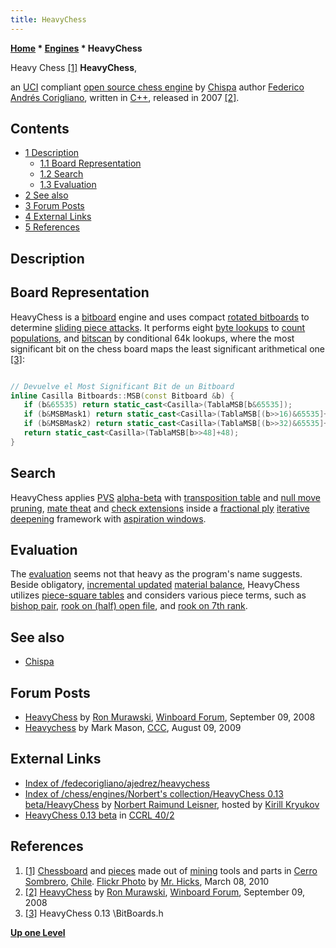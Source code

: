 ```yaml
---
title: HeavyChess
---
```

**[Home](Home "Home") * [Engines](Engines "Engines") * HeavyChess**

[](https://www.flickr.com/photos/teosaurio/4531534307/in/photostream/) Heavy Chess <a id="cite-note-1" href="#cite-ref-1">[1]</a>
**HeavyChess**,

an [UCI](UCI "UCI") compliant [open source chess engine](Category:Open_Source "Category:Open Source") by [Chispa](Chispa "Chispa") author [Federico Andrés Corigliano](Federico_Andr%C3%A9s_Corigliano "Federico Andrés Corigliano"), written in [C++](Cpp "Cpp"), released in 2007 <a id="cite-note-2" href="#cite-ref-2">[2]</a>.

## Contents

- [1 Description](#description)
  - [1.1 Board Representation](#board-representation)
  - [1.2 Search](#search)
  - [1.3 Evaluation](#evaluation)
- [2 See also](#see-also)
- [3 Forum Posts](#forum-posts)
- [4 External Links](#external-links)
- [5 References](#references)

## Description

## Board Representation

HeavyChess is a [bitboard](Bitboards "Bitboards") engine and uses compact [rotated bitboards](Rotated_Bitboards "Rotated Bitboards") to determine [sliding piece attacks](Sliding_Piece_Attacks "Sliding Piece Attacks"). It performs eight [byte lookups](Population_Count#Lookup "Population Count") to [count populations](Population_Count "Population Count"), and [bitscan](BitScan "BitScan") by conditional 64k lookups, where the most significant bit on the chess board maps the least significant arithmetical one <a id="cite-note-3" href="#cite-ref-3">[3]</a>:

```C++

// Devuelve el Most Significant Bit de un Bitboard
inline Casilla Bitboards::MSB(const Bitboard &b) {
   if (b&65535) return static_cast<Casilla>(TablaMSB[b&65535]);
   if (b&MSBMask1) return static_cast<Casilla>(TablaMSB[(b>>16)&65535]+16);
   if (b&MSBMask2) return static_cast<Casilla>(TablaMSB[(b>>32)&65535]+32);
   return static_cast<Casilla>(TablaMSB[b>>48]+48);
}

```

## Search

HeavyChess applies [PVS](Principal_Variation_Search "Principal Variation Search") [alpha-beta](Alpha-Beta "Alpha-Beta") with [transposition table](Transposition_Table "Transposition Table") and [null move pruning](Null_Move_Pruning "Null Move Pruning"), [mate theat](Mate_Threat_Extensions "Mate Threat Extensions") and [check extensions](Check_Extensions "Check Extensions") inside a [fractional ply](Depth#FractionalPlies "Depth") [iterative deepening](Iterative_Deepening "Iterative Deepening") framework with [aspiration windows](Aspiration_Windows "Aspiration Windows").

## Evaluation

The [evaluation](Evaluation "Evaluation") seems not that heavy as the program's name suggests. Beside obligatory, [incremental updated](Incremental_Updates "Incremental Updates") [material balance](Material#Balance "Material"), HeavyChess utilizes [piece-square tables](Piece-Square_Tables "Piece-Square Tables") and considers various piece terms, such as [bishop pair](Bishop_Pair "Bishop Pair"), [rook on (half) open file](Rook_on_Open_File "Rook on Open File"), and [rook on 7th rank](Rook_on_Seventh "Rook on Seventh").

## See also

- [Chispa](Chispa "Chispa")

## Forum Posts

- [HeavyChess](http://www.open-aurec.com/wbforum/viewtopic.php?f=2&t=49475) by [Ron Murawski](Ron_Murawski "Ron Murawski"), [Winboard Forum](Computer_Chess_Forums "Computer Chess Forums"), September 09, 2008
- [Heavychess](http://www.talkchess.com/forum/viewtopic.php?t=29307) by Mark Mason, [CCC](CCC "CCC"), August 09, 2009

## External Links

- [Index of /fedecorigliano/ajedrez/heavychess](http://www.oocities.org/ar/fedecorigliano/ajedrez/heavychess/)
- [Index of /chess/engines/Norbert's collection/HeavyChess 0.13 beta/HeavyChess](http://kirr.homeunix.org/chess/engines/Norbert%27s%20collection/HeavyChess%200.13%20beta/HeavyChess/) by [Norbert Raimund Leisner](Norbert_Raimund_Leisner "Norbert Raimund Leisner"), hosted by [Kirill Kryukov](Kirill_Kryukov "Kirill Kryukov")
- [HeavyChess 0.13 beta](http://www.computerchess.org.uk/ccrl/404/cgi/engine_details.cgi?print=Details&eng=HeavyChess+0.13+beta) in [CCRL 40/2](CCRL "CCRL")

## References

1. <a id="cite-ref-1" href="#cite-note-1">[1]</a> [Chessboard](Chessboard "Chessboard") and [pieces](Pieces "Pieces") made out of [mining](https://en.wikipedia.org/wiki/Mining) tools and parts in [Cerro Sombrero](https://en.wikipedia.org/wiki/Cerro_Sombrero), [Chile](https://en.wikipedia.org/wiki/Chile). [Flickr Photo](https://www.flickr.com/photos/teosaurio/4531534307/in/photostream/) by [Mr. Hicks](https://www.flickr.com/photos/teosaurio/), March 08, 2010
1. <a id="cite-ref-2" href="#cite-note-2">[2]</a> [HeavyChess](http://www.open-aurec.com/wbforum/viewtopic.php?f=2&t=49475) by [Ron Murawski](Ron_Murawski "Ron Murawski"), [Winboard Forum](Computer_Chess_Forums "Computer Chess Forums"), September 09, 2008
1. <a id="cite-ref-3" href="#cite-note-3">[3]</a> HeavyChess 0.13 \\BitBoards.h

**[Up one Level](Engines "Engines")**

